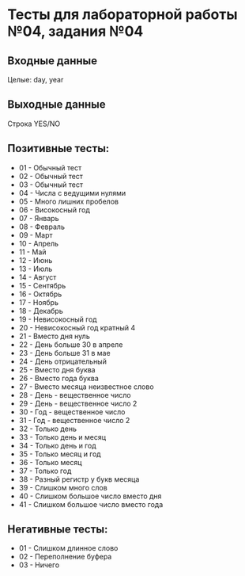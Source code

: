 # Тесты для лабораторной работы №04, задания №04

## Входные данные
Целые: day, year

## Выходные данные
Строка YES/NO

## Позитивные тесты:
- 01 - Обычный тест
- 02 - Обычный тест
- 03 - Обычный тест
- 04 - Числа с ведущими нулями
- 05 - Много лишних пробелов
- 06 - Високосный год
- 07 - Январь
- 08 - Февраль
- 09 - Март
- 10 - Апрель
- 11 - Май
- 12 - Июнь
- 13 - Июль
- 14 - Август
- 15 - Сентябрь
- 16 - Октябрь
- 17 - Ноябрь
- 18 - Декабрь
- 19 - Невисокосный год
- 20 - Невисокосный год кратный 4
- 21 - Вместо дня нуль
- 22 - День больше 30 в апреле
- 23 - День больше 31 в мае
- 24 - День отрицательный
- 25 - Вместо дня буква
- 26 - Вместо года буква
- 27 - Вместо месяца неизвестное слово
- 28 - День - вещественное число
- 29 - День - вещественное число 2
- 30 - Год - вещественное число
- 31 - Год - вещественное число 2
- 32 - Только день
- 33 - Только день и месяц
- 34 - Только день и год
- 35 - Только месяц и год
- 36 - Только месяц
- 37 - Только год
- 38 - Разный регистр у букв месяца
- 39 - Слишком много слов
- 40 - Слишком большое число вместо дня
- 41 - Слишком большое число вместо года

## Негативные тесты:
- 01 - Слишком длинное слово
- 02 - Переполнение буфера
- 03 - Ничего
